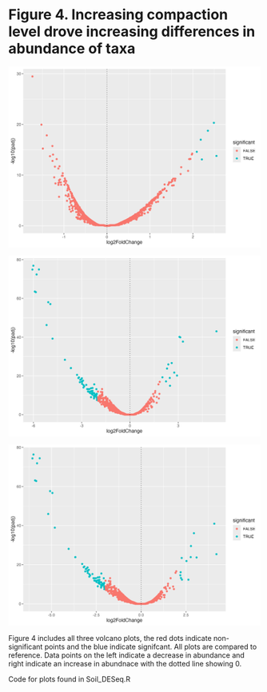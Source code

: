 # Figure 4. Increasing compaction level drove increasing differences in abundance of taxa

![Figure 1](https://github.com/cynthiaachung/micb575-team3/blob/main/R/Differential%20Abundance/vol_plot_C0.png)


![Figure 2](https://github.com/cynthiaachung/micb575-team3/blob/main/R/Differential%20Abundance/vol_plot_C1.png)


![Figure 3](https://github.com/cynthiaachung/micb575-team3/blob/main/R/Differential%20Abundance/vol_plot_C2.png)

Figure 4 includes all three volcano plots, the red dots indicate non-significant points and the blue indicate signifcant. All plots are compared to reference. Data points on the left indicate a decrease in abundance and right indicate an increase in abundnace with the dotted line showing 0.

Code for plots found in Soil_DESeq.R
